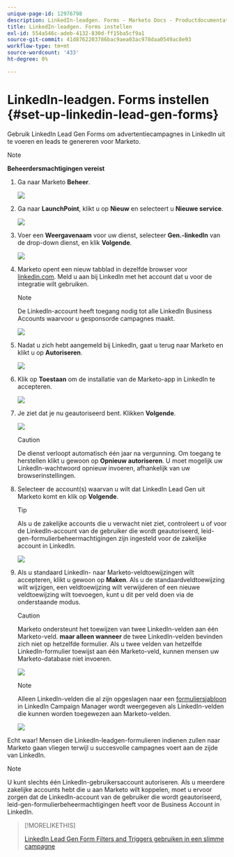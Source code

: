 ```yaml
---
unique-page-id: 12976798
description: LinkedIn-leadgen. Forms - Marketo Docs - Productdocumentatie instellen
title: LinkedIn-leadgen. Forms instellen
exl-id: 554a546c-adeb-4132-830d-ff15ba5cf9a1
source-git-commit: 41d8762203786bac9aea03ac978daa0549ac8e93
workflow-type: tm+mt
source-wordcount: '433'
ht-degree: 0%

---
```


# LinkedIn-leadgen. Forms instellen {#set-up-linkedin-lead-gen-forms}

Gebruik LinkedIn Lead Gen Forms om advertentiecampagnes in LinkedIn uit te voeren en leads te genereren voor Marketo.

>[!NOTE]
>
>**Beheerdersmachtigingen vereist**

1. Ga naar Marketo **Beheer**.

   ![](assets/image2016-11-29-10-3a50-3a29.png)

1. Ga naar **LaunchPoint**, klikt u op **Nieuw** en selecteert u **Nieuwe service**.

   ![](assets/image2016-11-29-10-3a51-3a11.png)

1. Voer een **Weergavenaam** voor uw dienst, selecteer **Gen.-linkedIn** van de drop-down dienst, en klik **Volgende**.

   ![](assets/linkedin-lead-gen.png)

1. Marketo opent een nieuw tabblad in dezelfde browser voor [linkedin.com](https://www.linkedin.com). Meld u aan bij LinkedIn met het account dat u voor de integratie wilt gebruiken.

   >[!NOTE]
   >
   >De LinkedIn-account heeft toegang nodig tot alle LinkedIn Business Accounts waarvoor u gesponsorde campagnes maakt.

   ![](assets/linkedin-login.png)

1. Nadat u zich hebt aangemeld bij LinkedIn, gaat u terug naar Marketo en klikt u op **Autoriseren**.

   ![](assets/linkedin-lead-gen-authorize.png)

1. Klik op **Toestaan** om de installatie van de Marketo-app in LinkedIn te accepteren.

   ![](assets/linkedin-marketo-allow.png)

1. Je ziet dat je nu geautoriseerd bent. Klikken **Volgende**.

   ![](assets/image2017-9-28-7-3a55-3a14.png)

   >[!CAUTION]
   >
   >De dienst verloopt automatisch één jaar na vergunning. Om toegang te herstellen klikt u gewoon op **Opnieuw autoriseren**. U moet mogelijk uw LinkedIn-wachtwoord opnieuw invoeren, afhankelijk van uw browserinstellingen.

1. Selecteer de account(s) waarvan u wilt dat LinkedIn Lead Gen uit Marketo komt en klik op **Volgende**.

   >[!TIP]
   >
   >Als u de zakelijke accounts die u verwacht niet ziet, controleert u of voor de LinkedIn-account van de gebruiker die wordt geautoriseerd, leid-gen-formulierbeheermachtigingen zijn ingesteld voor de zakelijke account in LinkedIn.

   ![](assets/linkedin-pages-to-capture.png)

1. Als u standaard LinkedIn- naar Marketo-veldtoewijzingen wilt accepteren, klikt u gewoon op **Maken**. Als u de standaardveldtoewijzing wilt wijzigen, een veldtoewijzing wilt verwijderen of een nieuwe veldtoewijzing wilt toevoegen, kunt u dit per veld doen via de onderstaande modus.

   >[!CAUTION]
   >
   >Marketo ondersteunt het toewijzen van twee LinkedIn-velden aan één Marketo-veld. **maar alleen wanneer** de twee LinkedIn-velden bevinden zich niet op hetzelfde formulier. Als u twee velden van hetzelfde LinkedIn-formulier toewijst aan één Marketo-veld, kunnen mensen uw Marketo-database niet invoeren.

   ![](assets/linkedin-lead-gen-mapping.png)

   >[!NOTE]
   >
   >Alleen LinkedIn-velden die al zijn opgeslagen naar een [formuliersjabloon](https://www.linkedin.com/help/lms/answer/79634) in LinkedIn Campaign Manager wordt weergegeven als LinkedIn-velden die kunnen worden toegewezen aan Marketo-velden.

   ![](assets/linkedin-installed-services.png)

Echt waar! Mensen die LinkedIn-leadgen-formulieren indienen zullen naar Marketo gaan vliegen terwijl u succesvolle campagnes voert aan de zijde van LinkedIn.

>[!NOTE]
>
>U kunt slechts één LinkedIn-gebruikersaccount autoriseren. Als u meerdere zakelijke accounts hebt die u aan Marketo wilt koppelen, moet u ervoor zorgen dat de LinkedIn-account van de gebruiker die wordt geautoriseerd, leid-gen-formulierbeheermachtigingen heeft voor de Business Account in LinkedIn.

>[!MORELIKETHIS]
>
>[LinkedIn Lead Gen Form Filters and Triggers gebruiken in een slimme campagne](/help/marketo/product-docs/demand-generation/social/social-functions/use-linkedin-lead-gen-form-filters-and-triggers-in-a-smart-campaign.md)
